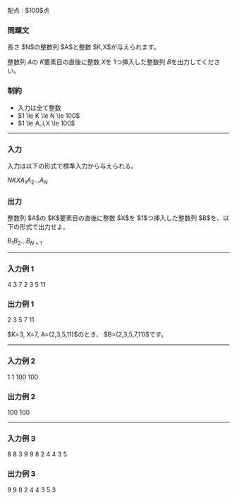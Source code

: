 
<div>

<span>

<span>

<p>
配点 : $100$点
</p>

<div>

<section>

### **問題文**

<p>
長さ $N$の整数列 $A$と整数 $K,X$が与えられます。

整数列 $A$の $K$要素目の直後に整数 $X$を $1$つ挿入した整数列 $B$を出力してください。
</p>

</section>

</div>

<div>

<section>

### **制約**

<ul>

<li>
入力は全て整数
</li>

<li>
$1 \le K \le N \le 100$
</li>

<li>
$1 \le A_i,X \le 100$
</li>

</ul>

</section>

</div>

---

<div>

<div>

<section>

### **入力**

<p>
入力は以下の形式で標準入力から与えられる。
</p>

<div>

$N$$K$$X$$A_1$$A_2$$\dots$$A_N$
</div>

</section>

</div>

<div>

<section>

### **出力**

<p>
整数列 $A$の $K$要素目の直後に整数 $X$を $1$つ挿入した整数列 $B$を、以下の形式で出力せよ。
</p>

<div>

$B_1$$B_2$$\dots$$B_{N+1}$
</div>

</section>

</div>

</div>

---

<div>

<section>

### **入力例 1**

<div>

4 3 7
2 3 5 11

</div>

</section>

</div>

<div>

<section>

### **出力例 1**

<div>

2 3 5 7 11

</div>

<p>
$K=3, X=7, A=(2,3,5,11)$のとき、 $B=(2,3,5,7,11)$です。
</p>

</section>

</div>

---

<div>

<section>

### **入力例 2**

<div>

1 1 100
100

</div>

</section>

</div>

<div>

<section>

### **出力例 2**

<div>

100 100

</div>

</section>

</div>

---

<div>

<section>

### **入力例 3**

<div>

8 8 3
9 9 8 2 4 4 3 5

</div>

</section>

</div>

<div>

<section>

### **出力例 3**

<div>

9 9 8 2 4 4 3 5 3

</div>

</section>

</div>

</span>

</span>

</div>
